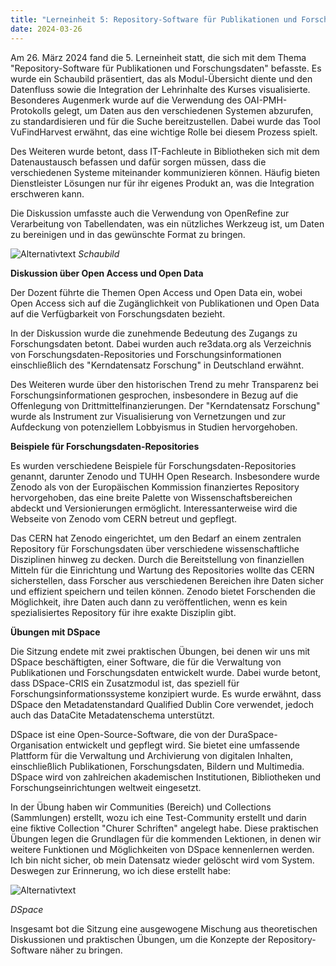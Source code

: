 ```yaml
---
title: "Lerneinheit 5: Repository-Software für Publikationen und Forschungsdaten 1/2"
date: 2024-03-26
---
```



Am 26. März 2024 fand die 5. Lerneinheit statt, die sich mit dem Thema "Repository-Software für Publikationen und Forschungsdaten" befasste. Es wurde ein Schaubild präsentiert, das als Modul-Übersicht diente und den Datenfluss sowie die Integration der Lehrinhalte des Kurses visualisierte. Besonderes Augenmerk wurde auf die Verwendung des OAI-PMH-Protokolls gelegt, um Daten aus den verschiedenen Systemen abzurufen, zu standardisieren und für die Suche bereitzustellen. Dabei wurde das Tool VuFindHarvest erwähnt, das eine wichtige Rolle bei diesem Prozess spielt.

Des Weiteren wurde betont, dass IT-Fachleute in Bibliotheken sich mit dem Datenaustausch befassen und dafür sorgen müssen, dass die verschiedenen Systeme miteinander kommunizieren können. Häufig bieten Dienstleister Lösungen nur für ihr eigenes Produkt an, was die Integration erschweren kann.

Die Diskussion umfasste auch die Verwendung von OpenRefine zur Verarbeitung von Tabellendaten, was ein nützliches Werkzeug ist, um Daten zu bereinigen und in das gewünschte Format zu bringen.

![Alternativtext](https://jonasbracchi.github.io/bain-lerntagebuch/images/schaubild.png)
*Schaubild*

**Diskussion über Open Access und Open Data**

Der Dozent führte die Themen Open Access und Open Data ein, wobei Open Access sich auf die Zugänglichkeit von Publikationen und Open Data auf die Verfügbarkeit von Forschungsdaten bezieht.

In der Diskussion wurde die zunehmende Bedeutung des Zugangs zu Forschungsdaten betont. Dabei wurden auch re3data.org als Verzeichnis von Forschungsdaten-Repositories und Forschungsinformationen einschließlich des "Kerndatensatz Forschung" in Deutschland erwähnt.

Des Weiteren wurde über den historischen Trend zu mehr Transparenz bei Forschungsinformationen gesprochen, insbesondere in Bezug auf die Offenlegung von Drittmittelfinanzierungen. Der "Kerndatensatz Forschung" wurde als Instrument zur Visualisierung von Vernetzungen und zur Aufdeckung von potenziellem Lobbyismus in Studien hervorgehoben.

**Beispiele für Forschungsdaten-Repositories**

Es wurden verschiedene Beispiele für Forschungsdaten-Repositories genannt, darunter Zenodo und TUHH Open Research. Insbesondere wurde Zenodo als von der Europäischen Kommission finanziertes Repository hervorgehoben, das eine breite Palette von Wissenschaftsbereichen abdeckt und Versionierungen ermöglicht. Interessanterweise wird die Webseite von Zenodo vom CERN betreut und gepflegt.

Das CERN hat Zenodo eingerichtet, um den Bedarf an einem zentralen Repository für Forschungsdaten über verschiedene wissenschaftliche Disziplinen hinweg zu decken. Durch die Bereitstellung von finanziellen Mitteln für die Einrichtung und Wartung des Repositories wollte das CERN sicherstellen, dass Forscher aus verschiedenen Bereichen ihre Daten sicher und effizient speichern und teilen können. Zenodo bietet Forschenden die Möglichkeit, ihre Daten auch dann zu veröffentlichen, wenn es kein spezialisiertes Repository für ihre exakte Disziplin gibt.

**Übungen mit DSpace**

Die Sitzung endete mit zwei praktischen Übungen, bei denen wir uns mit DSpace beschäftigten, einer Software, die für die Verwaltung von Publikationen und Forschungsdaten entwickelt wurde. Dabei wurde betont, dass DSpace-CRIS ein Zusatzmodul ist, das speziell für Forschungsinformationssysteme konzipiert wurde. Es wurde erwähnt, dass DSpace den Metadatenstandard Qualified Dublin Core verwendet, jedoch auch das DataCite Metadatenschema unterstützt. 

DSpace ist eine Open-Source-Software, die von der DuraSpace-Organisation entwickelt und gepflegt wird. Sie bietet eine umfassende Plattform für die Verwaltung und Archivierung von digitalen Inhalten, einschließlich Publikationen, Forschungsdaten, Bildern und Multimedia. DSpace wird von zahlreichen akademischen Institutionen, Bibliotheken und Forschungseinrichtungen weltweit eingesetzt.

In der Übung haben wir Communities (Bereich) und Collections (Sammlungen) erstellt, wozu ich eine Test-Community erstellt und darin eine fiktive Collection "Churer Schriften" angelegt habe. Diese praktischen Übungen legen die Grundlagen für die kommenden Lektionen, in denen wir weitere Funktionen und Möglichkeiten von DSpace kennenlernen werden. Ich bin nicht sicher, ob mein Datensatz wieder gelöscht wird vom System. Deswegen zur Erinnerung, wo ich diese erstellt habe:

![Alternativtext](https://jonasbracchi.github.io/bain-lerntagebuch/images/dspace.png)

*DSpace*


Insgesamt bot die Sitzung eine ausgewogene Mischung aus theoretischen Diskussionen und praktischen Übungen, um die Konzepte der Repository-Software näher zu bringen.

